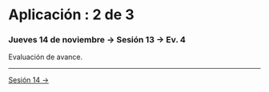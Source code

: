 # Aplicación : 2 de 3

### Jueves 14 de noviembre → Sesión 13 → Ev. 4

Evaluación de avance.

-----------

[Sesión 14 →](https://github.com/profesorfaco/AUD5V0010-2019-2/tree/gh-pages/sesion-14)
